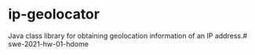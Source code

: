 ip-geolocator
=============

Java class library for obtaining geolocation information of an IP address.# swe-2021-hw-01-hdome
